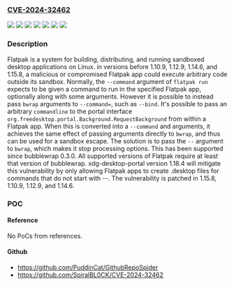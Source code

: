 ### [CVE-2024-32462](https://cve.mitre.org/cgi-bin/cvename.cgi?name=CVE-2024-32462)
![](https://img.shields.io/static/v1?label=Product&message=flatpak&color=blue)
![](https://img.shields.io/static/v1?label=Version&message=%3C%201.10.9%20&color=brightgreen)
![](https://img.shields.io/static/v1?label=Version&message=%3E%3D%201.12.0%2C%20%3C%201.12.9%20&color=brightgreen)
![](https://img.shields.io/static/v1?label=Version&message=%3E%3D%201.14.0%2C%20%3C%201.14.6%20&color=brightgreen)
![](https://img.shields.io/static/v1?label=Version&message=%3E%3D%201.15.0%2C%20%3C%201.15.8%20&color=brightgreen)
![](https://img.shields.io/static/v1?label=Version&message=1.15.0%20&color=brightgreen)
![](https://img.shields.io/static/v1?label=Vulnerability&message=CWE-88%3A%20Improper%20Neutralization%20of%20Argument%20Delimiters%20in%20a%20Command%20('Argument%20Injection')&color=brightgreen)

### Description

Flatpak is a system for building, distributing, and running sandboxed desktop applications on Linux. in versions before 1.10.9, 1.12.9, 1.14.6, and 1.15.8, a malicious or compromised Flatpak app could execute arbitrary code outside its sandbox. Normally, the `--command` argument of `flatpak run` expects to be given a command to run in the specified Flatpak app, optionally along with some arguments. However it is possible to instead pass `bwrap` arguments to `--command=`, such as `--bind`. It's possible to pass an arbitrary `commandline` to the portal interface `org.freedesktop.portal.Background.RequestBackground` from within a Flatpak app. When this is converted into a `--command` and arguments, it achieves the same effect of passing arguments directly to `bwrap`, and thus can be used for a sandbox escape. The solution is to pass the `--` argument to `bwrap`, which makes it stop processing options. This has been supported since bubblewrap 0.3.0. All supported versions of Flatpak require at least that version of bubblewrap. xdg-desktop-portal version 1.18.4 will mitigate this vulnerability by only allowing Flatpak apps to create .desktop files for commands that do not start with --. The vulnerability is patched in 1.15.8, 1.10.9, 1.12.9, and 1.14.6.

### POC

#### Reference
No PoCs from references.

#### Github
- https://github.com/PuddinCat/GithubRepoSpider
- https://github.com/SpiralBL0CK/CVE-2024-32462

